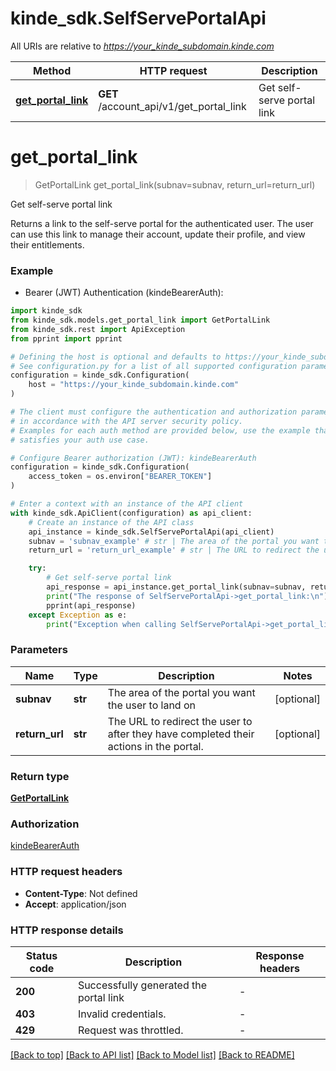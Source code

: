 # kinde_sdk.SelfServePortalApi

All URIs are relative to *https://your_kinde_subdomain.kinde.com*

Method | HTTP request | Description
------------- | ------------- | -------------
[**get_portal_link**](SelfServePortalApi.md#get_portal_link) | **GET** /account_api/v1/get_portal_link | Get self-serve portal link


# **get_portal_link**
> GetPortalLink get_portal_link(subnav=subnav, return_url=return_url)

Get self-serve portal link

Returns a link to the self-serve portal for the authenticated user. The user can use this link to manage their account, update their profile, and view their entitlements.


### Example

* Bearer (JWT) Authentication (kindeBearerAuth):

```python
import kinde_sdk
from kinde_sdk.models.get_portal_link import GetPortalLink
from kinde_sdk.rest import ApiException
from pprint import pprint

# Defining the host is optional and defaults to https://your_kinde_subdomain.kinde.com
# See configuration.py for a list of all supported configuration parameters.
configuration = kinde_sdk.Configuration(
    host = "https://your_kinde_subdomain.kinde.com"
)

# The client must configure the authentication and authorization parameters
# in accordance with the API server security policy.
# Examples for each auth method are provided below, use the example that
# satisfies your auth use case.

# Configure Bearer authorization (JWT): kindeBearerAuth
configuration = kinde_sdk.Configuration(
    access_token = os.environ["BEARER_TOKEN"]
)

# Enter a context with an instance of the API client
with kinde_sdk.ApiClient(configuration) as api_client:
    # Create an instance of the API class
    api_instance = kinde_sdk.SelfServePortalApi(api_client)
    subnav = 'subnav_example' # str | The area of the portal you want the user to land on (optional)
    return_url = 'return_url_example' # str | The URL to redirect the user to after they have completed their actions in the portal. (optional)

    try:
        # Get self-serve portal link
        api_response = api_instance.get_portal_link(subnav=subnav, return_url=return_url)
        print("The response of SelfServePortalApi->get_portal_link:\n")
        pprint(api_response)
    except Exception as e:
        print("Exception when calling SelfServePortalApi->get_portal_link: %s\n" % e)
```



### Parameters


Name | Type | Description  | Notes
------------- | ------------- | ------------- | -------------
 **subnav** | **str**| The area of the portal you want the user to land on | [optional] 
 **return_url** | **str**| The URL to redirect the user to after they have completed their actions in the portal. | [optional] 

### Return type

[**GetPortalLink**](GetPortalLink.md)

### Authorization

[kindeBearerAuth](../README.md#kindeBearerAuth)

### HTTP request headers

 - **Content-Type**: Not defined
 - **Accept**: application/json

### HTTP response details

| Status code | Description | Response headers |
|-------------|-------------|------------------|
**200** | Successfully generated the portal link |  -  |
**403** | Invalid credentials. |  -  |
**429** | Request was throttled. |  -  |

[[Back to top]](#) [[Back to API list]](../README.md#documentation-for-api-endpoints) [[Back to Model list]](../README.md#documentation-for-models) [[Back to README]](../README.md)

